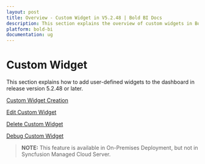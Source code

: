 ```yaml
---
layout: post
title: Overview - Custom Widget in V5.2.48 | Bold BI Docs
description: This section explains the overview of custom widgets in Bold BI v5.2.48 or later versions. Also, know about requirements for developing custom widget(s).
platform: bold-bi
documentation: ug
---
```


# Custom Widget

This section explains how to add user-defined widgets to the dashboard in release version 5.2.48 or later.

[Custom Widget Creation](/visualizing-data/visualization-widgets/custom-widget/v5.2.48-or-later/create-new-custom-widget/)

[Edit Custom Widget](/visualizing-data/visualization-widgets/custom-widget/v5.2.48-or-later/editing-existing-custom-widget/)

[Delete Custom Widget](/visualizing-data/visualization-widgets/custom-widget/v5.2.48-or-later/delete-custom-widget/)

[Debug Custom Widget](/visualizing-data/visualization-widgets/custom-widget/v5.2.48-or-later/debugging-custom-widget/)

> **NOTE:** This feature is available in On-Premises Deployment, but not in Syncfusion Managed Cloud Server.